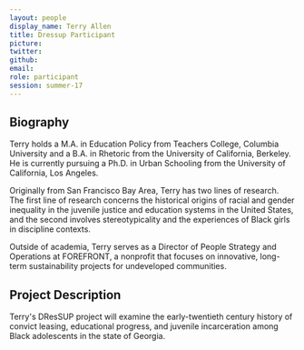 ```yaml
---
layout: people
display_name: Terry Allen
title: Dressup Participant
picture: 
twitter: 
github: 
email: 
role: participant
session: summer-17
---
```

<h2>Biography</h2>
<p>Terry holds a M.A. in Education Policy from Teachers College, Columbia University and a B.A. in Rhetoric from the University of California, Berkeley. He is currently pursuing a Ph.D. in Urban Schooling from the University of California, Los Angeles.</p>

<p>Originally from San Francisco Bay Area, Terry has two lines of research. The first line of research concerns the historical origins of racial and gender inequality in the juvenile justice and education systems in the United States, and the second involves stereotypicality and the experiences of Black girls in discipline contexts.</p>

<p>Outside of academia, Terry serves as a Director of People Strategy and Operations at FOREFRONT, a nonprofit that focuses on innovative, long-term sustainability projects for undeveloped communities.</p>

<h2>Project Description</h2>
<p>Terry's DResSUP project will examine the early-twentieth century history of convict leasing, educational progress, and juvenile incarceration among Black adolescents in the state of Georgia.</p>